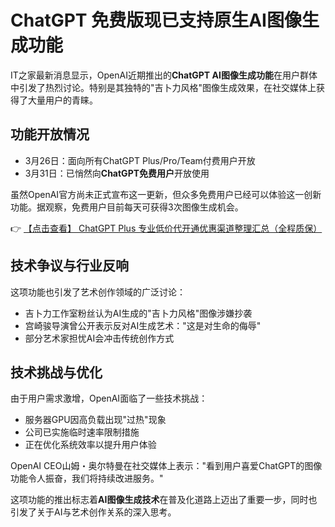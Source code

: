 # ChatGPT 免费版现已支持原生AI图像生成功能

IT之家最新消息显示，OpenAI近期推出的**ChatGPT AI图像生成功能**在用户群体中引发了热烈讨论。特别是其独特的"吉卜力风格"图像生成效果，在社交媒体上获得了大量用户的青睐。

## 功能开放情况

* 3月26日：面向所有ChatGPT Plus/Pro/Team付费用户开放
* 3月31日：已悄然向**ChatGPT免费用户**开放使用

虽然OpenAI官方尚未正式宣布这一更新，但众多免费用户已经可以体验这一创新功能。据观察，免费用户目前每天可获得3次图像生成机会。

👉 [【点击查看】 ChatGPT Plus 专业低价代开通优惠渠道整理汇总（全程质保）](https://bit.ly/DaiKai)

## 技术争议与行业反响

这项功能也引发了艺术创作领域的广泛讨论：

* 吉卜力工作室粉丝认为AI生成的"吉卜力风格"图像涉嫌抄袭
* 宫崎骏导演曾公开表示反对AI生成艺术："这是对生命的侮辱"
* 部分艺术家担忧AI会冲击传统创作方式

## 技术挑战与优化

由于用户需求激增，OpenAI面临了一些技术挑战：

* 服务器GPU因高负载出现"过热"现象
* 公司已实施临时速率限制措施
* 正在优化系统效率以提升用户体验

OpenAI CEO山姆・奥尔特曼在社交媒体上表示："看到用户喜爱ChatGPT的图像功能令人振奋，我们将持续改进服务。"

这项功能的推出标志着**AI图像生成技术**在普及化道路上迈出了重要一步，同时也引发了关于AI与艺术创作关系的深入思考。